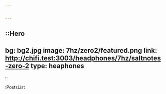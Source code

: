 ```yaml
---


---
```

::Hero
---
bg: bg2.jpg
image: 7hz/zero2/featured.png
link: http://chifi.test:3003/headphones/7hz/saltnotes-zero-2
type: heaphones
---
::

:PostsList